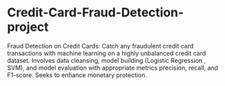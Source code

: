 # Credit-Card-Fraud-Detection-project
Fraud Detection on Credit Cards:  Catch any fraudulent credit card transactions with machine learning on a highly unbalanced credit card dataset. Involves data cleansing, model building (Logistic Regression , SVM), and model evaluation with appropriate metrics precision, recall, and F1-score. Seeks to enhance monetary protection.
